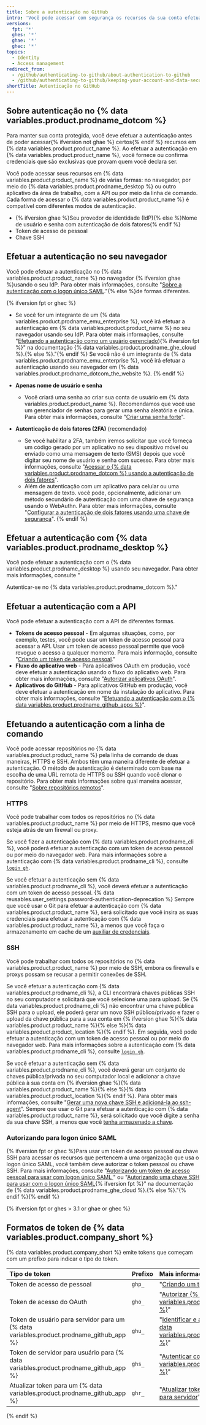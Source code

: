 ```yaml
---
title: Sobre a autenticação no GitHub
intro: 'Você pode acessar com segurança os recursos da sua conta efetuando a autenticação no {% data variables.product.product_name %} e usando credenciais diferentes dependendo de onde você efetua a autenticação.'
versions:
  fpt: '*'
  ghes: '*'
  ghae: '*'
  ghec: '*'
topics:
  - Identity
  - Access management
redirect_from:
  - /github/authenticating-to-github/about-authentication-to-github
  - /github/authenticating-to-github/keeping-your-account-and-data-secure/about-authentication-to-github
shortTitle: Autenticação no GitHub
---
```


## Sobre autenticação no {% data variables.product.prodname_dotcom %}

Para manter sua conta protegida, você deve efetuar a autenticação antes de poder acessar{% ifversion not ghae %} certos{% endif %} recursos em {% data variables.product.product_name %}. Ao efetuar a autenticação em {% data variables.product.product_name %}, você fornece ou confirma credenciais que são exclusivas que provam quem você declara ser.

Você pode acessar seus recursos em {% data variables.product.product_name %} de várias formas: no navegador, por meio do {% data variables.product.prodname_desktop %} ou outro aplicativo da área de trabalho, com a API ou por meio da linha de comando. Cada forma de acessar o {% data variables.product.product_name %} é compatível com diferentes modos de autenticação.

- {% ifversion ghae %}Seu provedor de identidade (IdP){% else %}Nome de usuário e senha com autenticação de dois fatores{% endif %}
- Token de acesso de pessoal
- Chave SSH

## Efetuar a autenticação no seu navegador

Você pode efetuar a autenticação no {% data variables.product.product_name %} no navegador {% ifversion ghae %}usando o seu IdP. Para obter mais informações, consulte "[Sobre a autenticação com o logon único SAML](/github/authenticating-to-github/about-authentication-with-saml-single-sign-on)."{% else %}de formas diferentes.

{% ifversion fpt or ghec %}
- Se você for um integrante de um {% data variables.product.prodname_emu_enterprise %}, você irá efetuar a autenticação em {% data variables.product.product_name %} no seu navegador usando seu IdP. Para obter mais informações, consulte "[Efetuando a autenticação como um usuário gerenciado](/enterprise-cloud@latest/admin/authentication/managing-your-enterprise-users-with-your-identity-provider/about-enterprise-managed-users#authenticating-as-a-managed-user)){% ifversion fpt %}" na documentação {% data variables.product.prodname_ghe_cloud %}.{% else %}."{% endif %} Se você não é um integrante de {% data variables.product.prodname_emu_enterprise %}, você irá efetuar a autenticação usando seu navegador em {% data variables.product.prodname_dotcom_the_website %}.
{% endif %}

- **Apenas nome de usuário e senha**
    - Você criará uma senha ao criar sua conta de usuário em {% data variables.product.product_name %}. Recomendamos que você use um gerenciador de senhas para gerar uma senha aleatória e única. Para obter mais informações, consulte "[Criar uma senha forte](/github/authenticating-to-github/creating-a-strong-password)".
- **Autenticação de dois fatores (2FA)** (recomendado)
    - Se você habilitar a 2FA, também iremos solicitar que você forneça um código gerado por um aplicativo no seu dispositivo móvel ou enviado como uma mensagem de texto (SMS) depois que você digitar seu nome de usuário e senha com sucesso. Para obter mais informações, consulte "[Acessar o {% data variables.product.prodname_dotcom %} usando a autenticação de dois fatores](/github/authenticating-to-github/accessing-github-using-two-factor-authentication#providing-a-2fa-code-when-signing-in-to-the-website)".
    - Além de autenticação com um aplicativo para celular ou uma mensagem de texto. você pode, opcionalmente, adicionar um método secundário de autenticação com uma chave de segurança usando o WebAuthn. Para obter mais informações, consulte "[Configurar a autenticação de dois fatores usando uma chave de segurança](/github/authenticating-to-github/configuring-two-factor-authentication#configuring-two-factor-authentication-using-a-security-key)".
{% endif %}

## Efetuar a autenticação com {% data variables.product.prodname_desktop %}

Você pode efetuar a autenticação com o {% data variables.product.prodname_desktop %} usando seu navegador. Para obter mais informações, consulte "

Autenticar-se no {% data variables.product.prodname_dotcom %}."</p> 



## Efetuar a autenticação com a API

Você pode efetuar a autenticação com a API de diferentes formas.

- **Tokens de acesso pessoal** 
      - Em algumas situações, como, por exemplo, testes, você pode usar um token de acesso pessoal para acessar a API. Usar um token de acesso pessoal permite que você revogue o acesso a qualquer momento. Para mais informação, consulte "[Criando um token de acesso pessoal](/github/authenticating-to-github/creating-a-personal-access-token)."
- **Fluxo do aplicativo web** 
      - Para aplicativos OAuth em produção, você deve efetuar a autenticação usando o fluxo do aplicativo web. Para obter mais informações, consulte "[Autorizar aplicativos OAuth](/apps/building-oauth-apps/authorizing-oauth-apps/#web-application-flow)".
- **Aplicativos do GitHub** 
      - Para aplicativos GitHub em produção, você deve efetuar a autenticação em nome da instalação do aplicativo. Para obter mais informações, consulte "[Efetuando a autenticação com o {% data variables.product.prodname_github_apps %}](/apps/building-github-apps/authenticating-with-github-apps/)".



## Efetuando a autenticação com a linha de comando

Você pode acessar repositórios no {% data variables.product.product_name %} pela linha de comando de duas maneiras, HTTPS e SSH. Ambos têm uma maneira diferente de efetuar a autenticação. O método de autenticação é determinado com base na escolha de uma URL remota de HTTPS ou SSH quando você clonar o repositório. Para obter mais informações sobre qual maneira acessar, consulte "[Sobre repositórios remotos](/github/getting-started-with-github/about-remote-repositories)".



### HTTPS

Você pode trabalhar com todos os repositórios no {% data variables.product.product_name %} por meio de HTTPS, mesmo que você esteja atrás de um firewall ou proxy. 

Se você fizer a autenticação com {% data variables.product.prodname_cli %}, você poderá efetuar a autenticação com um token de acesso pessoal ou por meio do navegador web. Para mais informações sobre a autenticação com {% data variables.product.prodname_cli %}, consulte [`login gh`](https://cli.github.com/manual/gh_auth_login).

Se você efetuar a autenticação sem {% data variables.product.prodname_cli %}, você deverá efetuar a autenticação com um token de acesso pessoal. {% data reusables.user_settings.password-authentication-deprecation %} Sempre que você usar o Git para efetuar a autenticação com {% data variables.product.product_name %}, será solicitado que você insira as suas credenciais para efetuar a autenticação com {% data variables.product.product_name %}, a menos que você faça o armazenamento em cache de um [auxiliar de credenciais](/github/getting-started-with-github/caching-your-github-credentials-in-git).



### SSH

Você pode trabalhar com todos os repositórios no {% data variables.product.product_name %} por meio de SSH, embora os firewalls e proxys possam se recusar a permitir conexões de SSH.

Se você efetuar a autenticação com {% data variables.product.prodname_cli %}, a CLI encontrará chaves públicas SSH no seu computador e solicitará que você selecione uma para upload. Se {% data variables.product.prodname_cli %} não encontrar uma chave pública SSH para o upload, ele poderá gerar um novo SSH público/privado e fazer o upload da chave pública para a sua conta em {% ifversion ghae %}{% data variables.product.product_name %}{% else %}{% data variables.product.product_location %}{% endif %}. Em seguida, você pode efetuar a autenticação com um token de acesso pessoal ou por meio do navegador web. Para mais informações sobre a autenticação com {% data variables.product.prodname_cli %}, consulte [`login gh`](https://cli.github.com/manual/gh_auth_login).

Se você efetuar a autenticação sem {% data variables.product.prodname_cli %}, você deverá gerar um conjunto de chaves pública/privada no seu computador local e adicionar a chave pública à sua conta em {% ifversion ghae %}{% data variables.product.product_name %}{% else %}{% data variables.product.product_location %}{% endif %}. Para obter mais informações, consulte "[Gerar uma nova chave SSH e adicioná-la ao ssh-agent](/github/authenticating-to-github/generating-a-new-ssh-key-and-adding-it-to-the-ssh-agent)". Sempre que usar o Git para efetuar a autenticação com {% data variables.product.product_name %}, será solicitado que você digite a senha da sua chave SSH, a menos que você [tenha armazenado a chave](/github/authenticating-to-github/generating-a-new-ssh-key-and-adding-it-to-the-ssh-agent#adding-your-ssh-key-to-the-ssh-agent).



### Autorizando para logon único SAML

{% ifversion fpt or ghec %}Para usar um token de acesso pessoal ou chave SSH para acessar os recursos que pertencem a uma organização que usa o logon único SAML, você também deve autorizar o token pessoal ou chave SSH. Para mais informações, consulte "[Autorizando um token de acesso pessoal para usar com logon único SAML ](/enterprise-cloud@latest/authentication/authenticating-with-saml-single-sign-on/authorizing-a-personal-access-token-for-use-with-saml-single-sign-on)" ou "[Autorizando uma chave SSH para usar com o logon único SAML](/enterprise-cloud@latest/authentication/authenticating-with-saml-single-sign-on/authorizing-an-ssh-key-for-use-with-saml-single-sign-on){% ifversion fpt %}" na documentação de {% data variables.product.prodname_ghe_cloud %}.{% else %}."{% endif %}{% endif %}

{% ifversion fpt or ghes > 3.1 or ghae or ghec %}



## Formatos de token de {% data variables.product.company_short %}

{% data variables.product.company_short %} emite tokens que começam com um prefixo para indicar o tipo do token.

| Tipo de token                                                                             | Prefixo | Mais informações                                                                                                                                                |
|:----------------------------------------------------------------------------------------- |:------- |:--------------------------------------------------------------------------------------------------------------------------------------------------------------- |
| Token de acesso de pessoal                                                                | `ghp_`  | "[Criando um token de acesso pessoal](/github/authenticating-to-github/creating-a-personal-access-token)"                                                       |
| Token de acesso do OAuth                                                                  | `gho_`  | "[Autorizar {% data variables.product.prodname_oauth_apps %}](/developers/apps/authorizing-oauth-apps)"                                                       |
| Token de usuário para servidor para um {% data variables.product.prodname_github_app %} | `ghu_`  | "[Identificar e autorizar usuários em {% data variables.product.prodname_github_apps %}](/developers/apps/identifying-and-authorizing-users-for-github-apps)" |
| Token de servidor para usuário para {% data variables.product.prodname_github_app %}    | `ghs_`  | "[Autenticar com {% data variables.product.prodname_github_apps %}](/developers/apps/authenticating-with-github-apps#authenticating-as-an-installation)"      |
| Atualizar token para um {% data variables.product.prodname_github_app %}                | `ghr_`  | "[Atualizar tokens de acesso do usuário para servidor](/developers/apps/refreshing-user-to-server-access-tokens)"                                               |


{% endif %}
